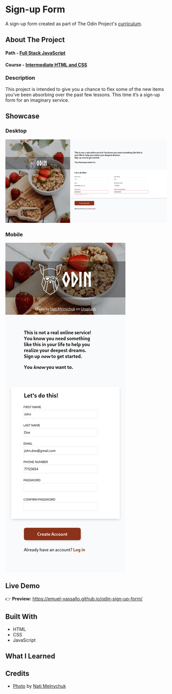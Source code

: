 # Sign-up Form

A sign-up form created as part of The Odin Project's [curriculum](https://www.theodinproject.com/lessons/node-path-intermediate-html-and-css-sign-up-form).

## About The Project

#### Path - [Full Stack JavaScript](https://www.theodinproject.com/paths/full-stack-javascript)

#### Course - [Intermediate HTML and CSS](https://www.theodinproject.com/paths/full-stack-javascript/courses/intermediate-html-and-css)

### Description

This project is intended to give you a chance to flex some of the new items you’ve been absorbing over the past few lessons. This time it’s a sign-up form for an imaginary service.

## Showcase

### Desktop

![Desktop Screenshot](images/screenshot-desktop.png)

### Mobile

![Mobile Screenshot](images/screenshot-mobile.png)

## Live Demo

👉 **Preview:** https://emuel-vassallo.github.io/odin-sign-up-form/

## Built With

- HTML
- CSS
- JavaScript

## What I Learned

## Credits

- [Photo](https://unsplash.com/photos/1_-EHQhkI_4) by [Nati Melnychuk](https://unsplash.com/@natinati)
